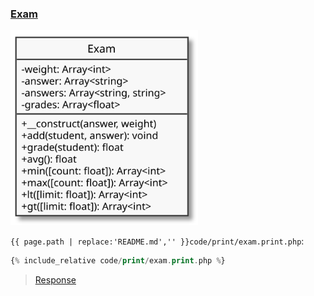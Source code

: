 ### [Exam](code.zip)

<img src="assets/exam.svg" alt="Exam" width="300">

`{{ page.path | replace:'README.md','' }}code/print/exam.print.php`:

```php
{% include_relative code/print/exam.print.php %}
```

> [Response](response/src/exam.php)
